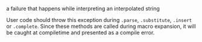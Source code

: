 a failure that happens while interpreting an interpolated string

User code should throw this exception during `.parse`, `.substitute`, `.insert` or `.complete`. Since these
methods are called during macro expansion, it will be caught at compiletime and presented as a compile error.